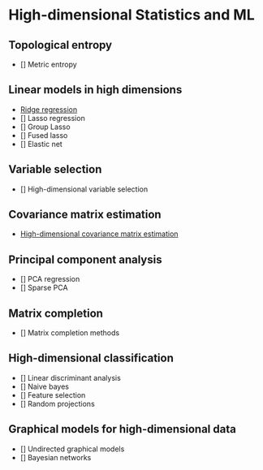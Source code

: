 # High-dimensional Statistics and ML

## Topological entropy
- [] Metric entropy

## Linear models in high dimensions
- [Ridge regression](linear-models/Ridge%20regression.ipynb)
- [] Lasso regression
- [] Group Lasso
- [] Fused lasso
- [] Elastic net

## Variable selection
- [] High-dimensional variable selection

## Covariance matrix estimation
- [High-dimensional covariance matrix estimation](covariance-matrix/Hig-dimensional%20covariance%20matrix%20estimation.ipynb)

## Principal component analysis
- [] PCA regression
- [] Sparse PCA

## Matrix completion
- [] Matrix completion methods

## High-dimensional classification
- [] Linear discriminant analysis
- [] Naive bayes
- [] Feature selection
- [] Random projections

## Graphical models for high-dimensional data
- [] Undirected graphical models
- [] Bayesian networks

